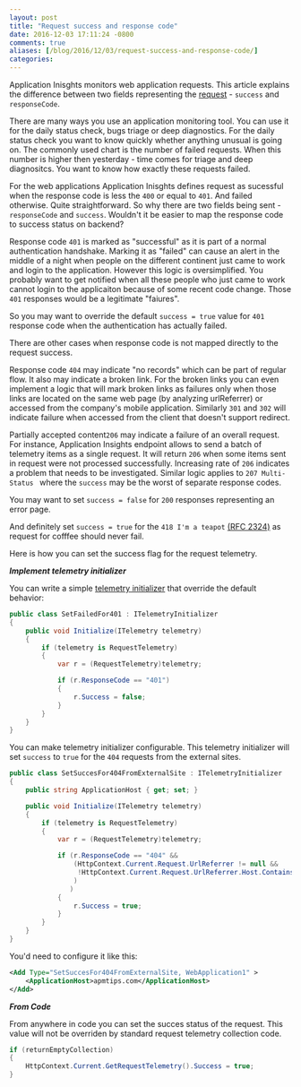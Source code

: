 ```yaml
---
layout: post
title: "Request success and response code"
date: 2016-12-03 17:11:24 -0800
comments: true
aliases: [/blog/2016/12/03/request-success-and-response-code/]
categories: 
---
```

Application Inisghts monitors web application requests. This article explains the difference between two fields representing the [request](https://github.com/Microsoft/ApplicationInsights-Home/blob/master/EndpointSpecs/Schemas/Bond/RequestData.bond#L6) - `success` and `responseCode`.

There are many ways you use an application monitoring tool. You can use it for the daily status check, bugs triage or deep diagnostics. For the daily status check you want to know quickly whether anything unusual is going on. The commonly used chart is the number of failed requests. When this number is higher then yesterday - time comes for triage and deep diagnositcs. You want to know how exactly these requests failed.

For the web applications Application Inisghts defines request as sucessful when the response code is less the `400` or equal to `401`. And failed otherwise. Quite straightforward. So why there are two fields being sent - `responseCode` and `success`. Wouldn't it be easier to map the response code to success status on backend? 

Response code `401` is marked as "successful" as it is part of a normal authentication handshake. Marking it as "failed" can cause an alert in the middle of a night when people on the different continent just came to work and login to the application. However this logic is oversimplified. You probably want to get notified when all these people who just came to work cannot login to the applicaiton because of some recent code change. Those `401` responses would be a legitimate "faiures".

So you may want to override the default `success = true` value for `401` response code when the authentication has actually failed. 

There are other cases when response code is not mapped directly to the request success.

Response code `404` may indicate "no records" which can be part of regular flow. It also may indicate a broken link. For the broken links you can even implement a logic that will mark broken links as failures only when those links are located on the same web page (by analyzing urlReferrer) or accessed from the company's mobile application. Similarly `301` and `302` will indicate failure when accessed from the client that doesn't support redirect.

Partially accepted content`206` may indicate a failure of an overall request. For instance, Application Insights endpoint allows to send a batch of telemetry items as a single request. It will return `206` when some items sent in request were not processed successfully. Increasing rate of `206` indicates a problem that needs to be investigated. Similar logic applies to `207 Multi-Status ` where the `success` may be the worst of separate response codes. 

You may want to set `success = false` for `200` responses representing an error page.

And definitely set `success = true` for the `418 I'm a teapot` [(RFC 2324)](https://tools.ietf.org/html/rfc2324) as request for cofffee should never fail.

Here is how you can set the success flag for the request telemetry.

***Implement telemetry initializer***

You can write a simple [telemetry initializer](http://apmtips.com/blog/2014/12/01/telemetry-initializers/) that override the default behavior:

``` csharp
public class SetFailedFor401 : ITelemetryInitializer
{
    public void Initialize(ITelemetry telemetry)
    {
        if (telemetry is RequestTelemetry)
        {
            var r = (RequestTelemetry)telemetry;

            if (r.ResponseCode == "401")
            {
                r.Success = false;
            }
        }
    }
}
```

You can make telemetry initializer configurable. This telemetry initializer will set `success` to `true` for the `404` requests from the external sites.

``` csharp
public class SetSuccesFor404FromExternalSite : ITelemetryInitializer
{
    public string ApplicationHost { get; set; }

    public void Initialize(ITelemetry telemetry)
    {
        if (telemetry is RequestTelemetry)
        {
            var r = (RequestTelemetry)telemetry;

            if (r.ResponseCode == "404" &&
                (HttpContext.Current.Request.UrlReferrer != null &&
                 !HttpContext.Current.Request.UrlReferrer.Host.Contains(this.ApplicationHost)
                )
               )
            {
                r.Success = true;
            }
        }
    }
}
```

You'd need to configure it like this:

``` xml
<Add Type="SetSuccesFor404FromExternalSite, WebApplication1" >
    <ApplicationHost>apmtips.com</ApplicationHost>
</Add>
```

***From Code***

From anywhere in code you can set the succes status of the request. This value will not be overriden by standard request telemetry collection code.

``` csharp
if (returnEmptyCollection)
{
    HttpContext.Current.GetRequestTelemetry().Success = true;
}
```
